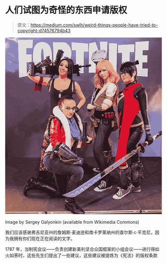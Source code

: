 # 人们试图为奇怪的东西申请版权

> 原文：<https://medium.com/swlh/weird-things-people-have-tried-to-copyright-d74576794b43>

![](img/399e665706062ace2841de36bcb193a5.png)

Image by Sergey Galyonkin (available from Wikimedia Commons)

我们应该感谢弗吉尼亚州的詹姆斯·麦迪逊和南卡罗莱纳州的查尔斯·c·平克尼，因为我拥有你们现在正在阅读的文字。

1787 年，当制宪会议——负责创建新美利坚合众国框架的小组会议——进行得如火如荼时，这些先生们提出了一些建议，这些建议被提炼为《宪法》的版权条款